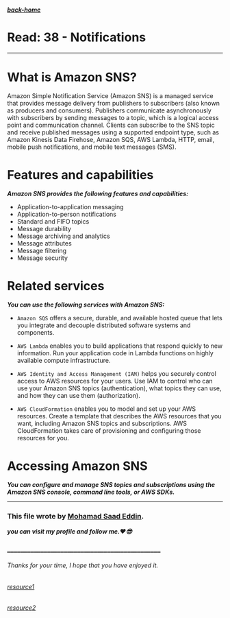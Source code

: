 ##### [back-home](https://mhd22.github.io/all-reading-notes/main-table)

# Read: 38 - Notifications 

<hr>

# What is Amazon SNS?

Amazon Simple Notification Service (Amazon SNS) is a managed service that provides message delivery from publishers to subscribers (also known as producers and consumers). Publishers communicate asynchronously with subscribers by sending messages to a topic, which is a logical access point and communication channel. Clients can subscribe to the SNS topic and receive published messages using a supported endpoint type, such as Amazon Kinesis Data Firehose, Amazon SQS, AWS Lambda, HTTP, email, mobile push notifications, and mobile text messages (SMS).

# Features and capabilities

***Amazon SNS provides the following features and capabilities:***

* Application-to-application messaging
* Application-to-person notifications
* Standard and FIFO topics
* Message durability
* Message archiving and analytics
* Message attributes
* Message filtering
* Message security
 
# Related services

***You can use the following services with Amazon SNS:***

* `Amazon SQS` offers a secure, durable, and available hosted queue that lets you integrate and decouple distributed software systems and components. 

* `AWS Lambda` enables you to build applications that respond quickly to new information. Run your application code in Lambda functions on highly available compute infrastructure.

* `AWS Identity and Access Management (IAM)` helps you securely control access to AWS resources for your users. Use IAM to control who can use your Amazon SNS topics (authentication), what topics they can use, and how they can use them (authorization).

* `AWS CloudFormation` enables you to model and set up your AWS resources. Create a template that describes the AWS resources that you want, including Amazon SNS topics and subscriptions. AWS CloudFormation takes care of provisioning and configuring those resources for you.

# Accessing Amazon SNS

***You can configure and manage SNS topics and subscriptions using the Amazon SNS console, command line tools, or AWS SDKs.***


<hr>

### This file wrote by [Mohamad Saad Eddin](https://github.com/MHD22).
***you can visit my profile and follow me.❤️😎***
### ______________________________________________


###### Thanks for your time, I hope that you have enjoyed it.

###### [resource1](https://aws.amazon.com/sns/getting-started/)
###### [resource2](https://docs.amplify.aws)
<!-- ###### [resource3]() -->
<!-- ###### [resource4]() -->